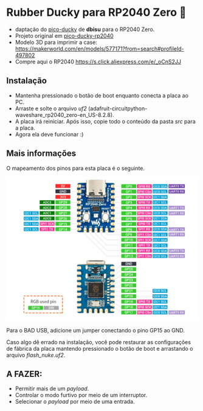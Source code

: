 # Rubber Ducky para RP2040 Zero :duck:

- daptação do [pico-ducky](https://github.com/dbisu/pico-ducky) de **dbisu** para o RP2040 Zero.
- Projeto original em [pico-ducky-rp2040](https://github.com/sufigueroa/pico-ducky-RP2040-Zero)
- Modelo 3D para imprimir a case: https://makerworld.com/en/models/577171?from=search#profileId-497802
- Compre aqui o RP2040 https://s.click.aliexpress.com/e/_oCnS2JJ

## Instalação

- Mantenha pressionado o botão de boot enquanto conecta a placa ao PC.
- Arraste e solte o arquivo *uf2* (adafruit-circuitpython-waveshare_rp2040_zero-en_US-8.2.8).
- A placa irá reiniciar. Após isso, copie todo o conteúdo da pasta *src* para a placa.
- Agora ela deve funcionar :)

## Mais informações

O mapeamento dos pinos para esta placa é o seguinte.

![pinout](pinout.jpg "Pinout")

Para o BAD USB, adicione um jumper conectando o pino GP15 ao GND.

Caso algo dê errado na instalação, você pode restaurar as configurações de fábrica da placa mantendo pressionado o botão de boot e arrastando o arquivo *flash_nuke.uf2*.

## A FAZER:

- Permitir mais de um *payload*.
- Controlar o modo furtivo por meio de um interruptor.
- Selecionar o *payload* por meio de uma entrada.
